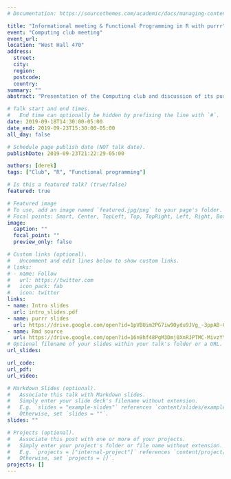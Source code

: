 ```yaml
---
# Documentation: https://sourcethemes.com/academic/docs/managing-content/

title: "Informational meeting & Functional Programming in R with purrr"
event: "Computing club meeting"
event_url:
location: "West Hall 470"
address:
  street: 
  city:
  region:
  postcode:
  country:
summary: ""
abstract: "Presentation of the Computing club and discussion of its purpose and means. Presentation of the R package `purrr` for functional programming."

# Talk start and end times.
#   End time can optionally be hidden by prefixing the line with `#`.
date: 2019-09-18T14:30:00-05:00
date_end: 2019-09-23T15:30:00-05:00
all_day: false

# Schedule page publish date (NOT talk date).
publishDate: 2019-09-23T21:22:29-05:00

authors: [derek]
tags: ["Club", "R", "Functional programming"]

# Is this a featured talk? (true/false)
featured: true

# Featured image
# To use, add an image named `featured.jpg/png` to your page's folder. 
# Focal points: Smart, Center, TopLeft, Top, TopRight, Left, Right, BottomLeft, Bottom, BottomRight.
image:
  caption: ""
  focal_point: ""
  preview_only: false

# Custom links (optional).
#   Uncomment and edit lines below to show custom links.
# links:
# - name: Follow
#   url: https://twitter.com
#   icon_pack: fab
#   icon: twitter
links:
- name: Intro slides
  url: intro_slides.pdf
- name: purrr slides
  url: https://drive.google.com/open?id=1pVBUim2PG7iw9Oydu9JVg_-3ppAB-C9N
- name: Rmd source
  url: https://drive.google.com/open?id=16n9hf48PgM3Dmj0XnRJPTMC-MivzYYVw
# Optional filename of your slides within your talk's folder or a URL.
url_slides:

url_code:
url_pdf:
url_video:

# Markdown Slides (optional).
#   Associate this talk with Markdown slides.
#   Simply enter your slide deck's filename without extension.
#   E.g. `slides = "example-slides"` references `content/slides/example-slides.md`.
#   Otherwise, set `slides = ""`.
slides: ""

# Projects (optional).
#   Associate this post with one or more of your projects.
#   Simply enter your project's folder or file name without extension.
#   E.g. `projects = ["internal-project"]` references `content/project/deep-learning/index.md`.
#   Otherwise, set `projects = []`.
projects: []
---
```


